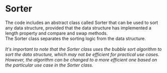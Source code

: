 # Sorter
The code includes an abstract class called Sorter that can be used to sort any data structure, provided that the data structure has implemented a length property and compare and swap methods. <br/>
The Sorter class separates the sorting logic from the data structure. <br/> <br/>
<i>It's important to note that the Sorter class uses the bubble sort algorithm to sort the data structure, which may not be efficient for practical use cases. However, the algorithm can be changed to a more efficient one based on the particular use case in the Sorter class. <i/>
